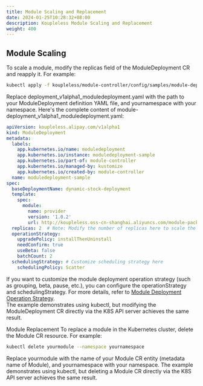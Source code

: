 ```yaml
---
title: Module Scaling and Replacement
date: 2024-01-25T10:28:32+08:00
description: Koupleless Module Scaling and Replacement
weight: 400
---
```



## Module Scaling
To scale a module, modify the replicas field of the ModuleDeployment CR and reapply it. For example:
```bash
kubectl apply -f koupleless/module-controller/config/samples/module-deployment_v1alpha1_moduledeployment.yaml --namespace yournamespace
```
Replace deployment_v1alpha1_moduledeployment.yaml with the path to your ModuleDeployment definition YAML file, and yournamespace with your namespace. Here's the complete content of module-deployment_v1alpha1_moduledeployment.yaml:
```yaml
apiVersion: koupleless.alipay.com/v1alpha1
kind: ModuleDeployment
metadata:
  labels:
    app.kubernetes.io/name: moduledeployment
    app.kubernetes.io/instance: moduledeployment-sample
    app.kubernetes.io/part-of: module-controller
    app.kubernetes.io/managed-by: kustomize
    app.kubernetes.io/created-by: module-controller
  name: moduledeployment-sample
spec:
  baseDeploymentName: dynamic-stock-deployment
  template:
    spec:
      module:
        name: provider
        version: '1.0.2'
        url: http://koupleless.oss-cn-shanghai.aliyuncs.com/module-packages/stable/dynamic-provider-1.0.2-ark-biz.jar
  replicas: 2  # Note: Modify the number of replicas here to scale the module instances
  operationStrategy:
    upgradePolicy: installThenUninstall
    needConfirm: true
    useBeta: false
    batchCount: 2
  schedulingStrategy: # Customize scheduling strategy here
    schedulingPolicy: Scatter  
```

If you want to customize the module deployment operation strategy (such as grouping, beta, pause, etc.), you can configure the operationStrategy and schedulingStrategy. For more details, refer to [Module Deployment Operation Strategy](/docs/tutorials/module-operation/operation-and-scheduling-strategy/).<br />The example demonstrates using kubectl, but modifying the ModuleDeployment CR directly via the K8S API server achieves the same result.


Module Replacement
To replace a module in the Kubernetes cluster, delete the Module CR resource. For example:
```bash
kubectl delete yourmodule --namespace yournamespace
```
Replace yourmodule with the name of your Module CR entity (metadata name of Module), and yournamespace with your namespace. The example demonstrates using kubectl, but deleting a Module CR directly via the K8S API server achieves the same result.


<br/>
<br/>
